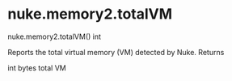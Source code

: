 # nuke.memory2.totalVM
nuke.memory2.totalVM()  int

Reports the total virtual memory (VM) detected by Nuke.
Returns

int bytes total VM